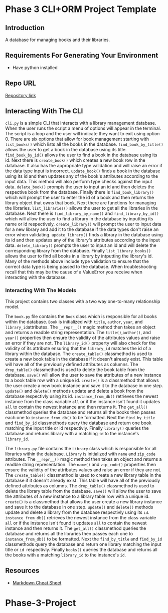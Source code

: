 # Phase 3 CLI+ORM Project Template

## Introduction
A database for managing books and their libraries.

## Requirements For Generating Your Environment

* Have python installed 

## Repo URL 
[Repository link](https://github.com/jordanprimas/python-p3-conditional-statements.git)

## Interacting With The CLI
`cli.py` is a simple CLI that interacts with a library management database. 
When the user runs the script a menu of options will appear in the terminal. The script is a loop and the user will indicate they want to exit using option 0. There are six options that allow for book management starting with `list_books()` which lists all the books in the database. `find_book_by_title()` allows the user to get a book in the database using its title. `find_book_by_id()` allows the user to find a book in the database using its id. Next there is `create_book()` which creates a new book row in the database. It also has the appropriate type validation and will raise an error if the data type input is incorrect. `update_book()` finds a book in the database using its id and then updates any of the book's attributes according to the input data. This method will also perform type checks against the input data. `delete_book()` prompts the user to input an id and then deletes the respective book from the database. Finally there is `find_book_library()` which will prompt the user to enter the id of a book and then returns the library object that owns that book. 
Next there are functions for managing the libraries. `list_libraries()` allows the user to get all the libraries in the database. Next there is `find_library_by_name()` and `find_library_by_id()` which will allow the user to find a library in the database by inputting its name or id respectively. `create_library()` will prompt the user to input data for a new library and add it to the database if the data types don't raise an error when validating. `update_library()` finds a library in the database using its id and then updates any of the library's attributes according to the input data. `delete_library()` prompts the user to input an id and will delete the corresponding library from the database. Finally `list_library_books()` allows the user to find all books in a library by intputting the library's id. 
Many of the methods above include type validation to ensure that the correct data type is being passed to the database. When troubleshooting recall that this may be the cause of a ValueError you receive when interacting with the database.  

### Interacting With The Models
This project contains two classes with a two way one-to-many relationship model. 

The `book.py` file contains the `Book` class which is responsible for all books within the database. `Book` is initialized with `title`, `author`, `year`, and `library_id`attributes. The `__repr__()` magic method then takes an object and returns a readble string representation. The `title()`,`author()`, and `year()` properties then ensure the validity of the attributes values and raise an error if they are not. The `library_id()` property will also check for the validity of its attribute ensuring that the `library_id` matches the id of a library within the database. The `create_table()` classmethod is used to create a new book table in the database if it doesn't already exist. This table will have all of the previously defined attributes as columns. The `drop_table()` classmethod is used to delete the book table from the database. `save()` will allow the user to save the attributes of a new instance to a book table row with a unique id. `create()` is a classmethod that allows the user create a new book instance and save it to the database in one step. `update()` and `delete()` methods update and delete a book from the database respectivly using its id. `instance_from_db()` retrieves the newest instance from the class variable `all` or if the instance isn't found it updates `all` to contain the newest instance and then returns it. The `get_all()` classmethod queries the database and returns all the books then passes each one to `instance_from_db()` to be formatted. Next the `find_by_title` and `find_by_id` classmethods query the database and return one book matching the input title or id respectivly. Finally `library()` queries the database and returns library with a matching `id` to the instance's `library_id`. 

The `library.py` file contains the `Library` class which is responsible for all libraries within the database. `Library` is initialized with `name` and `zip_code` attributes. The `__repr__()` magic method then takes an object and returns a readble string representation. The `name()` and `zip_code()` properties then ensure the validity of the attributes values and raise an error if they are not. The `create_table()` classmethod is used to create a new library table in the database if it doesn't already exist. This table will have all of the previously defined attributes as columns. The `drop_table()` classmethod is used to delete the library table from the database. `save()` will allow the user to save the attributes of a new instance to a library table row with a unique id. `create()` is a classmethod that allows the user create a new library instance and save it to the database in one step. `update()` and `delete()` methods update and delete a library from the database respectivly using its `id`. `instance_from_db()` retrieves the newest instance from the class variable `all` or if the instance isn't found it updates `all` to contain the newest instance and then returns it. The `get_all()` classmethod queries the database and returns all the libraries then passes each one to `instance_from_db()` to be formatted. Next the `find_by_title` and `find_by_id` classmethods query the database and return one library matching the input title or `id `respectivly. Finally `books()` queries the database and returns all the books with a matching `library_id` to the instance's `id`. 


## Resources

- [Markdown Cheat Sheet](https://www.markdownguide.org/cheat-sheet/)
# Phase-3-Project

